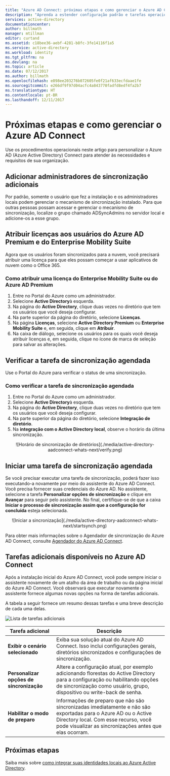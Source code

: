 ```yaml
---
title: "Azure AD Connect: próximas etapas e como gerenciar o Azure AD Connect | Microsoft Docs"
description: "Aprenda a estender configuração padrão e tarefas operacionais para o Azure AD Connect."
services: active-directory
documentationcenter: 
author: billmath
manager: mtillman
editor: curtand
ms.assetid: c18bee36-aebf-4281-b8fc-3fe14116f1a5
ms.service: active-directory
ms.workload: identity
ms.tgt_pltfrm: na
ms.devlang: na
ms.topic: article
ms.date: 07/12/2017
ms.author: billmath
ms.openlocfilehash: e898ee203276b072605fe0f21af633ecfdaae1fe
ms.sourcegitcommit: e266df9f97d04acfc4a843770fadfd8edf4fa2b7
ms.translationtype: HT
ms.contentlocale: pt-BR
ms.lasthandoff: 12/11/2017
---
```

# <a name="next-steps-and-how-to-manage-azure-ad-connect"></a>Próximas etapas e como gerenciar o Azure AD Connect
Use os procedimentos operacionais neste artigo para personalizar o Azure AD (Azure Active Directory) Connect para atender às necessidades e requisitos de sua organização.  

## <a name="add-additional-sync-admins"></a>Adicionar administradores de sincronização adicionais
Por padrão, somente o usuário que fez a instalação e os administradores locais podem gerenciar o mecanismo de sincronização instalado. Para que outras pessoas possam acessar e gerenciar o mecanismo de sincronização, localize o grupo chamado ADSyncAdmins no servidor local e adicione-os a esse grupo.

## <a name="assign-licenses-to-azure-ad-premium-and-enterprise-mobility-suite-users"></a>Atribuir licenças aos usuários do Azure AD Premium e do Enterprise Mobility Suite
Agora que os usuários foram sincronizados para a nuvem, você precisará atribuir uma licença para que eles possam começar a usar aplicativos de nuvem como o Office 365.

### <a name="to-assign-an-azure-ad-premium-or-enterprise-mobility-suite-license"></a>Como atribuir uma licença do Enterprise Mobility Suite ou do Azure AD Premium

1. Entre no Portal do Azure como um administrador.
2. Selecione **Active Directory**à esquerda.
3. Na página do **Active Directory**, clique duas vezes no diretório que tem os usuários que você deseja configurar.
4. Na parte superior da página do diretório, selecione **Licenças**.
5. Na página **Licenças**, selecione **Active Directory Premium** ou **Enterprise Mobility Suite** e, em seguida, clique em **Atribuir**.
6. Na caixa de diálogo, selecione os usuários para os quais você deseja atribuir licenças e, em seguida, clique no ícone de marca de seleção para salvar as alterações.

## <a name="verify-the-scheduled-synchronization-task"></a>Verificar a tarefa de sincronização agendada
Use o Portal do Azure para verificar o status de uma sincronização.

### <a name="to-verify-the-scheduled-synchronization-task"></a>Como verificar a tarefa de sincronização agendada
1. Entre no Portal do Azure como um administrador.
2. Selecione **Active Directory**à esquerda.
3. Na página do **Active Directory**, clique duas vezes no diretório que tem os usuários que você deseja configurar.
4. Na parte superior da página do diretório, selecione **Integração de diretório**.
5. Na **integração com o Active Directory local**, observe o horário da última sincronização.

<center>![Horário de sincronização de diretórios](./media/active-directory-aadconnect-whats-next/verify.png)</center>

## <a name="start-a-scheduled-synchronization-task"></a>Iniciar uma tarefa de sincronização agendada
Se você precisar executar uma tarefa de sincronização, poderá fazer isso executando-a novamente por meio do assistente do Azure AD Connect.  Você precisa fornecer suas credenciais do Azure AD.  No assistente, selecione a tarefa **Personalizar opções de sincronização** e clique em **Avançar** para seguir pelo assistente. No final, certifique-se de que a caixa **Iniciar o processo de sincronização assim que a configuração for concluída** esteja selecionada.

<center>![Iniciar a sincronização](./media/active-directory-aadconnect-whats-next/startsynch.png)</center>

Para obter mais informações sobre o Agendador de sincronização do Azure AD Connect, consulte [Agendador do Azure AD Connect](active-directory-aadconnectsync-feature-scheduler.md).

## <a name="additional-tasks-available-in-azure-ad-connect"></a>Tarefas adicionais disponíveis no Azure AD Connect
Após a instalação inicial do Azure AD Connect, você pode sempre iniciar o assistente novamente de um atalho da área de trabalho ou da página inicial do Azure AD Connect.  Você observará que executar novamente o assistente fornece algumas novas opções na forma de tarefas adicionais.  

A tabela a seguir fornece um resumo dessas tarefas e uma breve descrição de cada uma delas.

![Lista de tarefas adicionais](./media/active-directory-aadconnect-whats-next/addtasks.png)

| Tarefa adicional | Descrição |
| --- | --- |
| **Exibir o cenário selecionado** |Exiba sua solução atual do Azure AD Connect.  Isso inclui configurações gerais, diretórios sincronizados e configurações de sincronização. |
| **Personalizar opções de sincronização** |Altere a configuração atual, por exemplo adicionando florestas do Active Directory para a configuração ou habilitando opções de sincronização como usuário, grupo, dispositivo ou write-back de senha. |
| **Habilitar o modo de preparo** |Informações de preparo que não são sincronizadas imediatamente e não são exportadas para o Azure AD ou o Active Directory local.  Com esse recurso, você pode visualizar as sincronizações antes que elas ocorram. |

## <a name="next-steps"></a>Próximas etapas
Saiba mais sobre [como integrar suas identidades locais ao Azure Active Directory](active-directory-aadconnect.md).
